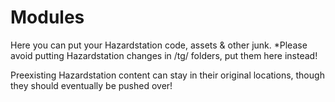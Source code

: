 # Modules
Here you can put your Hazardstation code, assets & other junk. *Please avoid putting Hazardstation changes in /tg/ folders, put them here instead!

Preexisting Hazardstation content can stay in their original locations, though they should eventually be pushed over!
